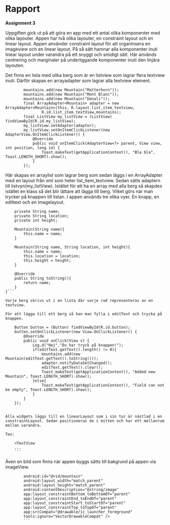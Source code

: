 
# Rapport

**Assignment 3**

Uppgiften gick ut på att göra en app med ett antal olika komponenter med olika layouter. Appen har två olika layouter, en constraint layout och en linear layout. Appen använder constraint layout för att organinsera en imageview och en linear layout. På så sätt hamnar alla komponenter inuti linear layout under varandra på ett snyggt och smidigt sätt. Här används centrering och marginaler på underliggande komponenter inuti den linjära layouten.

Det finns en lista med olika berg som är en listview som lagrar flera textview inuti. Därför skapas en arrayadapter som lagrar alla textview element.

```
        mountains.add(new Mountain("Matterhorn"));
        mountains.add(new Mountain("Mont Blanc"));
        mountains.add(new Mountain("Denali"));
        final ArrayAdapter<Mountain> adapter = new ArrayAdapter<Mountain>(this, R.layout.list_item_textview,
                R.id.list_item_textView,mountains);
        final ListView my_listView = (ListView) findViewById(R.id.my_listView);
        my_listView.setAdapter(adapter);
        my_listView.setOnItemClickListener(new AdapterView.OnItemClickListener() {
            @Override
            public void onItemClick(AdapterView<?> parent, View view, int position, long id) {
                Toast.makeText(getApplicationContext(), "Bla bla", Toast.LENGTH_SHORT).show();
            }
        });
```
Här skapas en arraylist som lagrar berg som sedan läggs i en ArrayAdapter med en layout från xml som heter list_item_textview. Sedan sätts adaptern till listvyn(my_listView).
Istället för att ha en array med alla berg så skapdes istället en klass så det blir lättare att lägga till berg. Vilket görs när man trycker på knappen till listan.
I appen används tre olika vyer. En knapp, en edittext och en imagelayout. 

```public class Mountain {
    private String name;
    private String location;
    private int height;

    Mountain(String name){
        this.name = name;
    }

    Mountain(String name, String location, int height){
        this.name = name;
        this.location = location;
        this.height = height;
    }

    @Override
    public String toString(){
        return name;
    }
}```

Varje berg skrivs ut i en lista där varje rad representeras av en textview. 

```
<TextView xmlns:android="http://schemas.android.com/apk/res/android"
    android:id="@+id/list_item_textView"
    android:layout_width="wrap_content"
    android:layout_height="wrap_content"
    android:padding="10dp"
    android:textSize="24sp"></TextView>
```
För att lägga till ett berg så kan man fylla i editText och trycka på knappen.

```
        Button button = (Button) findViewById(R.id.button);
        button.setOnClickListener(new View.OnClickListener() {
            @Override
            public void onClick(View v) {
                Log.d("Hej","Du har tryck på knappen!");
                if(editText.getText().length() != 0){
                    mountains.add(new Mountain(editText.getText().toString()));
                    adapter.notifyDataSetChanged();
                    editText.getText().clear();
                    Toast.makeText(getApplicationContext(), "Added new Mountain", Toast.LENGTH_SHORT).show();
                }else{
                    Toast.makeText(getApplicationContext(), "Field can not be empty", Toast.LENGTH_SHORT).show();
                }
            }
        });

```

Alla widgets läggs till en linearLayout som i sin tur är nästlad i en constraintLayout. Sedan positioneras de i mitten och har ett mellanrum mellan varandra.

Tex:
```
<LinearLayout
        android:id="@+id/linearLayout"
        android:layout_width="match_parent"
        android:layout_height="match_parent"
        android:layout_margin="20dp"
        android:gravity="center"
        android:orientation="vertical"
        android:padding="10dp"
        app:layout_constraintBottom_toBottomOf="parent"
        app:layout_constraintEnd_toEndOf="parent"
        app:layout_constraintStart_toStartOf="parent"
        app:layout_constraintTop_toTopOf="parent">

        <TextView
        ...
        ```
Även en bild som finns när appen byggs sätts till bakgrund på appen via imageView.

``` <ImageView
        android:id="@+id/mountain"
        android:layout_width="match_parent"
        android:layout_height="match_parent"
        android:contentDescription="@string/image"
        app:layout_constraintBottom_toBottomOf="parent"
        app:layout_constraintEnd_toEndOf="parent"
        app:layout_constraintStart_toStartOf="parent"
        app:layout_constraintTop_toTopOf="parent"
        app:srcCompat="@drawable/ic_launcher_foreground"
        tools:ignore="VectorDrawableCompat" />
        ```
